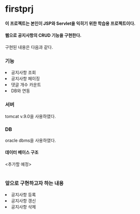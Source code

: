 # firstprj

<h4>이 프로젝트는 본인이 JSP와 Servlet을 익히기 위한 학습용 프로젝트이다.<h4>
<h4>웹으로 공지사항의 CRUD 기능을 구현한다.</h4>

구현된 내용은 다음과 같다.

<h3>기능</h3>
<li>공지사항 조회</li>
<li>공지사항 페이징</li>
<li>댓글 개수 카운트</li>
<li>DB와 연동</li>

<h3>서버</h3>

tomcat v.9.0을 사용하였다.

<h3>DB</h3>

oracle dbms을 사용하였다.



<h4>데이터 베이스 구조</h4>
<추가할 예정>
<br  ><br  >

<h3>앞으로 구현하고자 하는 내용</h3>

<li>공지사항 등록</li>
<li>공지사항 갱신</li>
<li>공지사항 삭제</li>
